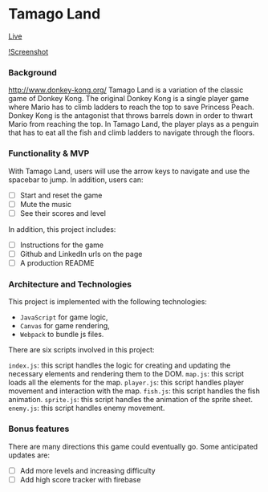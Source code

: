 # Tamago Land

 [Live](https://tyeonn.github.io/tamago-land/)

 [!Screenshot](https://github.com/tyeonn/tamago-land/blob/master/Screen%20Shot%202019-04-20%20at%203.37.45%20PM.png)

### Background
http://www.donkey-kong.org/ 
Tamago Land is a variation of the classic game of Donkey Kong. The original Donkey Kong is a single player game where Mario has to climb ladders to reach the top to save Princess Peach. Donkey Kong is the antagonist that throws barrels down in order to thwart Mario from reaching the top. In Tamago Land, the player plays as a penguin that has to eat all the fish and climb ladders to navigate through the floors. 

### Functionality & MVP  

With Tamago Land, users will use the arrow keys to navigate and use the spacebar to jump.
In addition, users can: 
- [ ] Start and reset the game
- [ ] Mute the music 
- [ ] See their scores and level

In addition, this project includes:
- [ ] Instructions for the game
- [ ] Github and LinkedIn urls on the page
- [ ] A production README

### Architecture and Technologies

This project is implemented with the following technologies:

- `JavaScript` for game logic,
- `Canvas` for game rendering,
- `Webpack` to bundle js files.

There are six scripts involved in this project:

`index.js`: this script handles the logic for creating and updating the necessary elements and rendering them to the DOM.
`map.js`: this script loads all the elements for the map.
`player.js`: this script handles player movement and interaction with the map.
`fish.js`: this script handles the fish animation.
`sprite.js`: this script handles the animation of the sprite sheet.
`enemy.js`: this script handles enemy movement.



### Bonus features

There are many directions this game could eventually go.  Some anticipated updates are:

- [ ] Add more levels and increasing difficulty
- [ ] Add high score tracker with firebase
